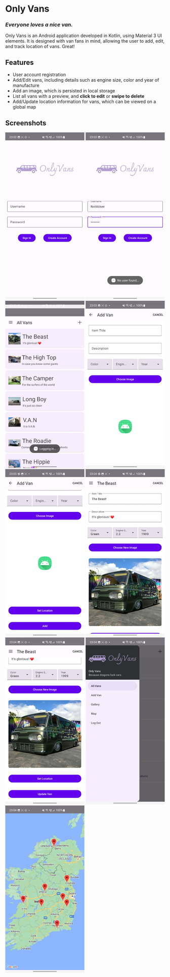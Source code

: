 # Only Vans
### _Everyone loves a nice van._

Only Vans is an Android application developed in Kotlin, using Material 3 UI elements. It is designed with van fans in mind, allowing the user to add, edit, and track location of vans. Great!

## Features

- User account registration
- Add/Edit vans, including details such as engine size, color and year of manufacture
- Add an image, which is persisted in local storage
- List all vans with a preview, and **click to edit** or **swipe to delete**
- Add/Update location information for vans, which can be viewed on a global map

## Screenshots

<img src="screenshots/Screenshot_20221030-230248_OnlyVans.jpg" width="250">
<img src="screenshots/Screenshot_20221030-230315_OnlyVans.jpg" width="250">
<img src="screenshots/Screenshot_20221030-230339_OnlyVans.jpg" width="250">
<img src="screenshots/Screenshot_20221030-230356_OnlyVans.jpg" width="250">
<img src="screenshots/Screenshot_20221030-230400_OnlyVans.jpg" width="250">
<img src="screenshots/Screenshot_20221030-230413_OnlyVans.jpg" width="250">
<img src="screenshots/Screenshot_20221030-230421_OnlyVans.jpg" width="250">
<img src="screenshots/Screenshot_20221030-230430_OnlyVans.jpg" width="250">
<img src="screenshots/Screenshot_20221030-230440_OnlyVans.jpg" width="250">


